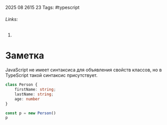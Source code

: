 2025 08 2615 23
Tags: #typescript 
###### Links: 
1) 
# Заметка
JavaScript не имеет синтаксиса для объявления свойств классов, но в TypeScript такой синтаксис присутствует. 
```ts
class Person {
	firstName: string;
	lastName: string;
	age: number
}

const p = new Person()
p
```